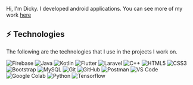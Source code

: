 Hi, I'm Dicky. I developed android applications. You can see more of my work [here](https://play.google.com/store/apps/dev?id=4993297934571016627)


## ⚡ Technologies
The following are the technologies that I use in the projects I work on.  
   
![Firebase](https://img.shields.io/badge/Firebase-orange?style=flat-square&logo=firebase&logoColor=white)
![Java](https://img.shields.io/badge/Java-red?style=flat-square&logo=java)
![Kotlin]( https://img.shields.io/badge/Kotlin-black?style=flat-square&logo=kotlin)
![Flutter](https://img.shields.io/badge/Flutter-%2302569B.svg?style=flat-square&logo=Flutter&logoColor=white)
![Laravel](https://img.shields.io/badge/laravel-%23FF2D20.svg?style=for-square&logo=laravel&logoColor=white)
![C++](https://img.shields.io/badge/-C++-00599C?style=flat-square&logo=c)
![HTML5](https://img.shields.io/badge/-HTML5-E34F26?style=flat-square&logo=html5&logoColor=white)
![CSS3](https://img.shields.io/badge/-CSS3-1572B6?style=flat-square&logo=css3)
![Bootstrap](https://img.shields.io/badge/-Bootstrap-563D7C?style=flat-square&logo=bootstrap)
![MySQL](https://img.shields.io/badge/-MySQL-blue?style=flat-square&logo=mysql&logoColor=white)
![Git](https://img.shields.io/badge/-Git-red?style=flat-square&logo=git&logoColor=white)
![GitHub](https://img.shields.io/badge/-GitHub-181717?style=flat-square&logo=github)
![Postman](https://img.shields.io/badge/Postman-orange?style=flat-square&logo=postman&logoColor=white)
![VS Code](https://img.shields.io/badge/-VS%20Code-007ACC?style=flat-square&logo=visual-studio-code)
![Google Colab](https://img.shields.io/badge/Colab-F9AB00?style=flat-square&logo=googlecolab&color=525252)
![Python](https://img.shields.io/badge/Python-3776AB?style=flat-square&logo=python&logoColor=white)
![Tensorflow](https://img.shields.io/badge/TensorFlow-FF6F00?style=flat-square&logo=tensorflow&logoColor=white)
